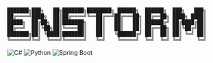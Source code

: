 ```
███████╗███╗   ██╗███████╗████████╗ ██████╗  ██████╗  ███╗   ███╗
██╔════╝████╗  ██║██╔════╝╚══██╔══╝██╔═══██╗ ██╔══██╗ ████╗ ████║
█████╗  ██╔██╗ ██║███████╗   ██║   ██║   ██║ ██████╔╝ ██╔████╔██║
██╔══╝  ██║╚██╗██║╚════██║   ██║   ██║   ██║ ██╔══██╗ ██║╚██╔╝██║
███████╗██║ ╚████║███████║   ██║   ╚██████╔╝ ██║  ██║ ██║ ╚═╝ ██║
╚══════╝╚═╝  ╚═══╝╚══════╝   ╚═╝    ╚═════╝  ╚═╝  ╚═╝ ╚═╝     ╚═╝
```


![C#](https://img.shields.io/badge/-C%23-239120?style=flat-square&logo=c-sharp&logoColor=white)
![Python](https://img.shields.io/badge/-Python-3776AB?style=flat-square&logo=python&logoColor=white)
![Spring Boot](https://img.shields.io/badge/-Spring%20Boot-6DB33F?style=flat-square&logo=spring-boot&logoColor=white)

